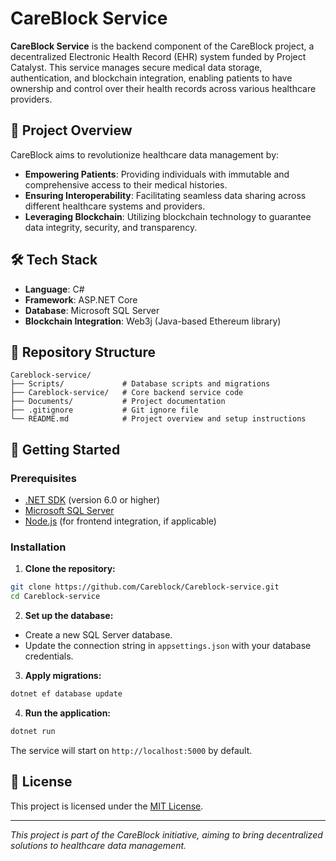 # CareBlock Service

**CareBlock Service** is the backend component of the CareBlock project, a decentralized Electronic Health Record (EHR) system funded by Project Catalyst. This service manages secure medical data storage, authentication, and blockchain integration, enabling patients to have ownership and control over their health records across various healthcare providers.

## 🧩 Project Overview

CareBlock aims to revolutionize healthcare data management by:  
- **Empowering Patients**: Providing individuals with immutable and comprehensive access to their medical histories.  
- **Ensuring Interoperability**: Facilitating seamless data sharing across different healthcare systems and providers.  
- **Leveraging Blockchain**: Utilizing blockchain technology to guarantee data integrity, security, and transparency.

## 🛠️ Tech Stack

- **Language**: C#  
- **Framework**: ASP.NET Core  
- **Database**: Microsoft SQL Server  
- **Blockchain Integration**: Web3j (Java-based Ethereum library)

## 📂 Repository Structure

```
Careblock-service/
├── Scripts/             # Database scripts and migrations
├── Careblock-service/   # Core backend service code
├── Documents/           # Project documentation
├── .gitignore           # Git ignore file
└── README.md            # Project overview and setup instructions
```

## 🚀 Getting Started

### Prerequisites

- [.NET SDK](https://dotnet.microsoft.com/download) (version 6.0 or higher)  
- [Microsoft SQL Server](https://www.microsoft.com/en-us/sql-server/sql-server-downloads)  
- [Node.js](https://nodejs.org/) (for frontend integration, if applicable)

### Installation

1. **Clone the repository:**

```bash
git clone https://github.com/Careblock/Careblock-service.git
cd Careblock-service
```

2. **Set up the database:**

- Create a new SQL Server database.  
- Update the connection string in `appsettings.json` with your database credentials.

3. **Apply migrations:**

```bash
dotnet ef database update
```

4. **Run the application:**

```bash
dotnet run
```

The service will start on `http://localhost:5000` by default.

## 📄 License

This project is licensed under the [MIT License](LICENSE).

---

*This project is part of the CareBlock initiative, aiming to bring decentralized solutions to healthcare data management.*
